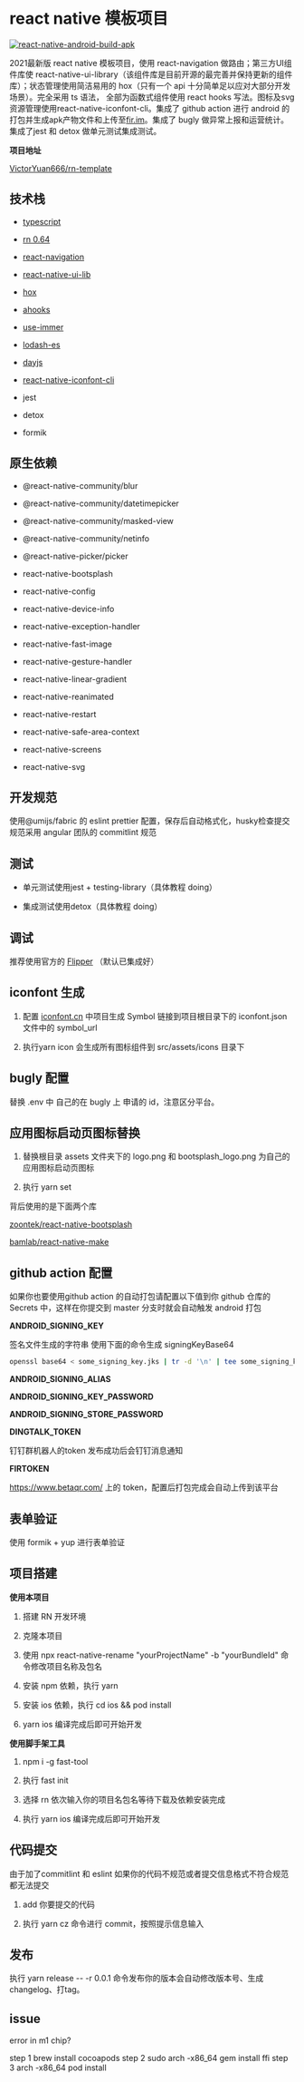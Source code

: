 # react native 模板项目

[![react-native-android-build-apk](https://github.com/VictorYuan666/rn-template/actions/workflows/react-native-android-build-apk.yml/badge.svg?branch=main)](https://github.com/VictorYuan666/rn-template/actions/workflows/react-native-android-build-apk.yml)

2021最新版 react native 模板项目，使用 react-navigation 做路由；第三方UI组件库使 react-native-ui-library（该组件库是目前开源的最完善并保持更新的组件库）；状态管理使用简洁易用的 hox（只有一个 api 十分简单足以应对大部分开发场景）。完全采用 ts 语法， 全部为函数式组件使用 react hooks 写法。图标及svg资源管理使用react-native-iconfont-cli。集成了 github action 进行 android 的打包并生成apk产物文件和上传至[fir.im](https://www.betaqr.com/apps)。集成了 bugly 做异常上报和运营统计。集成了jest 和 detox 做单元测试集成测试。

**项目地址**

[VictorYuan666/rn-template](https://github.com/VictorYuan666/rn-template)

## 技术栈

*   [typescript](https://www.typescriptlang.org/docs/handbook/intro.html)

*   [rn 0.64](https://reactnative.dev/)

*   [react-navigation](https://reactnavigation.org/docs/getting-started)

*   [react-native-ui-lib](https://wix.github.io/react-native-ui-lib/getting-started/setup)

*   [hox](https://github.com/umijs/hox)

*   [ahooks](https://ahooks.gitee.io/zh-CN/hooks/async)

*   [use-immer](https://github.com/immerjs/use-immer)

*   [lodash-es](https://www.lodashjs.com/)

*   [dayjs](https://dayjs.gitee.io/zh-CN)

*   [react-native-iconfont-cli](https://github.com/iconfont-cli/react-native-iconfont-cli)

*   jest

*   detox

*   formik

## 原生依赖

*   @react-native-community/blur

*   @react-native-community/datetimepicker

*   @react-native-community/masked-view

*   @react-native-community/netinfo

*   @react-native-picker/picker

*   react-native-bootsplash

*   react-native-config

*   react-native-device-info

*   react-native-exception-handler

*   react-native-fast-image

*   react-native-gesture-handler

*   react-native-linear-gradient

*   react-native-reanimated

*   react-native-restart

*   react-native-safe-area-context

*   react-native-screens

*   react-native-svg

## 开发规范

使用@umijs/fabric 的 eslint prettier 配置，保存后自动格式化，husky检查提交规范采用 angular 团队的 commitlint 规范

## 测试

*   单元测试使用jest + testing-library（具体教程 doing）

*   集成测试使用detox（具体教程 doing）

## 调试

推荐使用官方的 [Flipper](https://fbflipper.com/) （默认已集成好）

## iconfont 生成

1.  配置 [iconfont.cn](http://iconfont.cn/) 中项目生成 Symbol 链接到项目根目录下的 iconfont.json 文件中的 symbol_url

2.  执行yarn icon 会生成所有图标组件到 src/assets/icons 目录下

## bugly 配置

替换 .env 中 自己的在 bugly 上 申请的 id，注意区分平台。

## 应用图标启动页图标替换

1.  替换根目录 assets 文件夹下的 logo.png 和 bootsplash_logo.png 为自己的应用图标启动页图标

2.  执行 yarn set

背后使用的是下面两个库

[zoontek/react-native-bootsplash](https://github.com/zoontek/react-native-bootsplash)

[bamlab/react-native-make](https://github.com/bamlab/react-native-make)

## github action 配置

如果你也要使用github action 的自动打包请配置以下值到你 github 仓库的 Secrets 中，这样在你提交到 master 分支时就会自动触发 android 打包

**ANDROID_SIGNING_KEY**

签名文件生成的字符串 使用下面的命令生成 signingKeyBase64

```bash
openssl base64 < some_signing_key.jks | tr -d '\n' | tee some_signing_key.jks.base64.txt
```

**ANDROID_SIGNING_ALIAS**

**ANDROID_SIGNING_KEY_PASSWORD**

**ANDROID_SIGNING_STORE_PASSWORD**

**DINGTALK_TOKEN**

钉钉群机器人的token 发布成功后会钉钉消息通知

**FIRTOKEN**

<https://www.betaqr.com/> 上的 token，配置后打包完成会自动上传到该平台

## 表单验证

使用 formik + yup 进行表单验证

## 项目搭建

**使用本项目**

1.  搭建 RN 开发环境

2.  克隆本项目

3.  使用 npx react-native-rename "yourProjectName" -b "yourBundleId" 命令修改项目名称及包名

4.  安装 npm 依赖，执行 yarn

5.  安装 ios 依赖，执行 cd ios && pod install

6.  yarn ios 编译完成后即可开始开发

**使用脚手架工具**

1.  npm i -g fast-tool

2.  执行 fast init

3.  选择 rn 依次输入你的项目名包名等待下载及依赖安装完成

4.  执行 yarn ios 编译完成后即可开始开发

## 代码提交

由于加了commitlint 和 eslint 如果你的代码不规范或者提交信息格式不符合规范都无法提交

1.  add 你要提交的代码

2.  执行 yarn cz 命令进行 commit，按照提示信息输入

## 发布

执行 yarn release -- -r 0.0.1 命令发布你的版本会自动修改版本号、生成 changelog、打tag。


## issue

error in m1 chip?

step 1 brew install cocoapods
step 2 sudo arch -x86_64 gem install ffi
step 3 arch -x86_64 pod install
